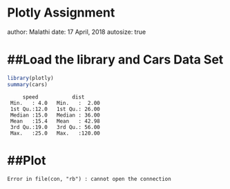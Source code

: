 Plotly Assignment
========================================================
author: Malathi
date: 17 April, 2018
autosize: true

##Load the library and Cars Data Set
========================================================


```r
library(plotly)
summary(cars)
```

```
     speed           dist       
 Min.   : 4.0   Min.   :  2.00  
 1st Qu.:12.0   1st Qu.: 26.00  
 Median :15.0   Median : 36.00  
 Mean   :15.4   Mean   : 42.98  
 3rd Qu.:19.0   3rd Qu.: 56.00  
 Max.   :25.0   Max.   :120.00  
```

##Plot
========================================================



```
Error in file(con, "rb") : cannot open the connection
```
